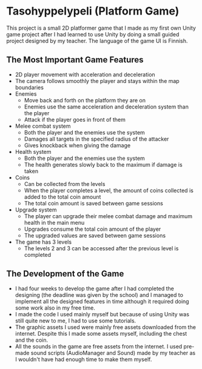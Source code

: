 # Tasohyppelypeli (Platform Game)

This project is a small 2D platformer game that I made as my first own Unity game project after I had learned to use Unity by doing a small guided project designed by my teacher. The language of the game UI is Finnish.


## The Most Important Game Features

- 2D player movement with acceleration and deceleration
- The camera follows smoothly the player and stays within the map boundaries
- Enemies
  - Move back and forth on the platform they are on
  - Enemies use the same acceleration and deceleration system than the player
  - Attack if the player goes in front of them
- Melee combat system
  - Both the player and the enemies use the system
  - Damages all targets in the specified radius of the attacker
  - Gives knockback when giving the damage
- Health system
  - Both the player and the enemies use the system
  - The health generates slowly back to the maximum if damage is taken
- Coins
  - Can be collected from the levels
  - When the player completes a level, the amount of coins collected is added to the total coin amount
  - The total coin amount is saved between game sessions
- Upgrade system
  - The player can upgrade their melee combat damage and maximum health in the main menu
  - Upgrades consume the total coin amount of the player
  - The upgraded values are saved between game sessions
- The game has 3 levels
  - The levels 2 and 3 can be accessed after the previous level is completed

## The Development of the Game

- I had four weeks to develop the game after I had completed the designing (the deadline was given by the school) and I managed to implement all the designed features in time although it required doing some work also in my free time.
- I made the code I used mainly myself but because of using Unity was still quite new to me, I had to use some tutorials.
- The graphic assets I used were mainly free assets downloaded from the internet. Despite this I made some assets myself, including the chest and the coin.
- All the sounds in the game are free assets from the internet. I used pre-made sound scripts (AudioManager and Sound) made by my teacher as I wouldn't have had enough time to make them myself.
